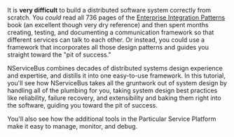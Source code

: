It is **very difficult** to build a distributed software system correctly from scratch. You _could_ read all 736 pages of the [Enterprise Integration Patterns](https://www.enterpriseintegrationpatterns.com/) book (an excellent though very dry reference) and then spent months creating, testing, and documenting a communication framework so that different services can talk to each other. Or instead, you could use a framework that incorporates all those design patterns and guides you straight toward the "pit of success."

NServiceBus combines decades of distributed systems design experience and expertise, and distills it into one easy-to-use framework. In this tutorial, you'll see how NServiceBus takes all the gruntwork out of system design by handling all of the plumbing for you, taking system design best practices like reliability, failure recovery, and extensibility and baking them right into the software, guiding you toward the pit of success.

You'll also see how the additional tools in the Particular Service Platform make it easy to manage, monitor, and debug.
